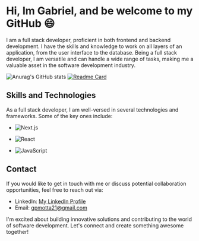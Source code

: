 # Hi, Im Gabriel, and be welcome to my GitHub 😄

I am a full stack developer, proficient in both frontend and backend development. I have the skills and knowledge to work on all layers of an application, from the user interface to the database. Being a full stack developer, I am versatile and can handle a wide range of tasks, making me a valuable asset in the software development industry.

![Anurag's GitHub stats](https://github-readme-stats.vercel.app/api?username=gpmotta21&count_private=true&theme=material-palenight&show_icons=true)
[![Readme Card](https://github-readme-stats.vercel.app/api/pin/?username=gpmotta21&repo=portfolio&theme=material-palenight&show_icons=true)](https://github.com/anuraghazra/github-readme-stats)

## Skills and Technologies

As a full stack developer, I am well-versed in several technologies and frameworks. Some of the key ones include:

- ![Next.js](https://img.shields.io/badge/Next.js-20232A?style=for-the-badge&logo=next.js&logoColor=61DAFB)

- ![React](https://img.shields.io/badge/React-20232A?style=for-the-badge&logo=react&logoColor=61DAFB)

- ![JavaScript](https://img.shields.io/badge/JavaScript-F7DF1E?style=for-the-badge&logo=javascript&logoColor=black)


## Contact

If you would like to get in touch with me or discuss potential collaboration opportunities, feel free to reach out via:

- LinkedIn: [My LinkedIn Profile](https://www.linkedin.com/in/gpmotta21)
- Email: gpmotta21@gmail.com

I'm excited about building innovative solutions and contributing to the world of software development. Let's connect and create something awesome together!
